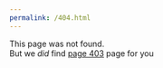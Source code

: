 ```yaml
---
permalink: /404.html
---
```


This page was not found.<br>
But we *did* find [page 403](https:jonnygamer.github.io/403) page for you
